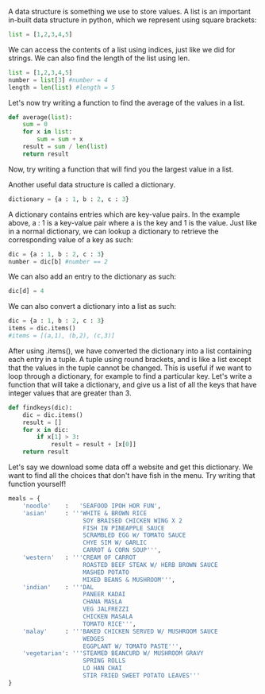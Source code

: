A data structure is something we use to store values. A list is an important in-built data structure in python, which we represent using square brackets:

```python
list = [1,2,3,4,5]
```

We can access the contents of a list using indices, just like we did for strings. We can also find the length of the list using len. 

```python
list = [1,2,3,4,5]
number = list[3] #number = 4
length = len(list) #length = 5
```
Let's now try writing a function to find the average of the values in a list.

```python
def average(list):
    sum = 0
    for x in list:
        sum = sum + x
    result = sum / len(list)
    return result
```
Now, try writing a function that will find you the largest value in a list. 

Another useful data structure is called a dictionary.

```python
dictionary = {a : 1, b : 2, c : 3}
```
A dictionary contains entries which are key-value pairs. In the example above, a : 1 is a key-value pair where a is the key and 1 is the value. Just like in a normal dictionary, we can lookup a dictionary to retrieve the corresponding value of a key as such:

```python
dic = {a : 1, b : 2, c : 3}
number = dic[b] #number == 2
```

We can also add an entry to the dictionary as such:

```python
dic[d] = 4
```
We can also convert a dictionary into a list as such:

```python
dic = {a : 1, b : 2, c : 3}
items = dic.items()
#items = [(a,1), (b,2), (c,3)]
```
After using .items(), we have converted the dictionary into a list containing each entry in a tuple. A tuple using round brackets, and is like a list except that the values in the tuple cannot be changed. 
This is useful if we want to loop through a dictionary, for example to find a particular key. Let's write a function that will take a dictionary, and give us a list of all the keys that have integer values that are greater than 3. 

```python
def findkeys(dic):
    dic = dic.items()
    result = []
    for x in dic:
        if x[1] > 3:
            result = result + [x[0]]
    return result
```

Let's say we download some data off a website and get this dictionary. We want to find all the choices that don't have fish in the menu. Try writing that function yourself!

```python
meals = {
    'noodle'    :   'SEAFOOD IPOH HOR FUN',
    'asian'     : '''WHITE & BROWN RICE
                     SOY BRAISED CHICKEN WING X 2
                     FISH IN PINEAPPLE SAUCE
                     SCRAMBLED EGG W/ TOMATO SAUCE
                     CHYE SIM W/ GARLIC
                     CARROT & CORN SOUP''',
    'western'   : '''CREAM OF CARROT
                     ROASTED BEEF STEAK W/ HERB BROWN SAUCE
                     MASHED POTATO
                     MIXED BEANS & MUSHROOM''',
    'indian'    : '''DAL
                     PANEER KADAI
                     CHANA MASLA
                     VEG JALFREZZI
                     CHICKEN MASALA
                     TOMATO RICE''',
    'malay'     : '''BAKED CHICKEN SERVED W/ MUSHROOM SAUCE
                     WEDGES
                     EGGPLANT W/ TOMATO PASTE''',
    'vegetarian': '''STEAMED BEANCURD W/ MUSHROOM GRAVY
                     SPRING ROLLS
                     LO HAN CHAI
                     STIR FRIED SWEET POTATO LEAVES'''
}
```

